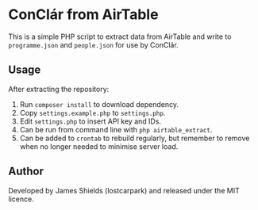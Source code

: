# ConClár from AirTable

This is a simple PHP script to extract data from AirTable and write to
`programme.json` and `people.json` for use by ConClár.

## Usage

After extracting the repository:

1. Run `composer install` to download dependency.
2. Copy `settings.example.php` to `settings.php`.
3. Edit `settings.php` to insert API key and IDs.
4. Can be run from command line with `php airtable_extract`.
5. Can be added to `crontab` to rebuild regularly, but remember to remove when
   no longer needed to minimise server load.

## Author

Developed by James Shields (lostcarpark) and released under the MIT licence.
